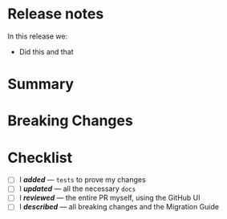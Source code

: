 <!--
List the issues this PR closes (if any) in a bullet list format, e.g.:
- Closes #ABCD
- Closes #EFGH
-->

# Release notes

<!--
Use this only if this PR requires a mention in the Release Notes Summary.
Valuable features and critical fixes are good examples.
For everything else, please delete the whole section.
-->

In this release we:

- Did this and that <!-- edit this text only -->

# Summary

<!--
Please write a summary of your changes and why you made them.
Not all PRs will be complex or substantial enough to require this section, so you can remove it if you think it's unnecessary.
-->

# Breaking Changes

<!--
If the PR has breaking changes, please detail them in this section and remove this comment.
Remove this section if there are no breaking changes.
-->

# Checklist

- [ ] I **_added_** — `tests` to prove my changes
- [ ] I **_updated_** — all the necessary `docs`
- [ ] I **_reviewed_** — the entire PR myself, using the GitHub UI
- [ ] I **_described_** — all breaking changes and the Migration Guide
